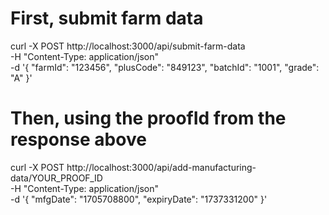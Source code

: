 # First, submit farm data

curl -X POST http://localhost:3000/api/submit-farm-data \
-H "Content-Type: application/json" \
-d '{
"farmId": "123456",
"plusCode": "849123",
"batchId": "1001",
"grade": "A"
}'

# Then, using the proofId from the response above

curl -X POST http://localhost:3000/api/add-manufacturing-data/YOUR_PROOF_ID \
-H "Content-Type: application/json" \
-d '{
"mfgDate": "1705708800",
"expiryDate": "1737331200"
}'
